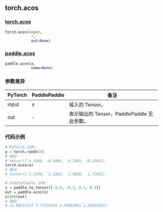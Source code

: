 ## torch.acos
### [torch.acos](https://pytorch.org/docs/stable/generated/torch.acos.html?highlight=acos#torch.acos)

```python
torch.acos(input,
            *,
            out=None)
```

### [paddle.acos](https://www.paddlepaddle.org.cn/documentation/docs/zh/api/paddle/acos_cn.html#acos)

```python
paddle.acos(x,
            name=None)
```

### 参数差异
| PyTorch       | PaddlePaddle | 备注                                                   |
| ------------- | ------------ | ------------------------------------------------------ |
| input         | x            | 输入的 Tensor。                                      |
| out           | -            | 表示输出的 Tensor，PaddlePaddle 无此参数。               |


### 代码示例
``` python
# PyTorch 示例：
a = torch.randn(4)
# 输出
# tensor([ 0.3348, -0.5889,  0.2005, -0.1584])
torch.acos(a)
# 输出
# tensor([ 1.2294,  2.2004,  1.3690,  1.7298])
```

``` python
# PaddlePaddle 示例：
x = paddle.to_tensor([-0.4, -0.2, 0.1, 0.3])
out = paddle.acos(x)
print(out)
# 输出
# [1.98231317 1.77215425 1.47062891 1.26610367]
```

